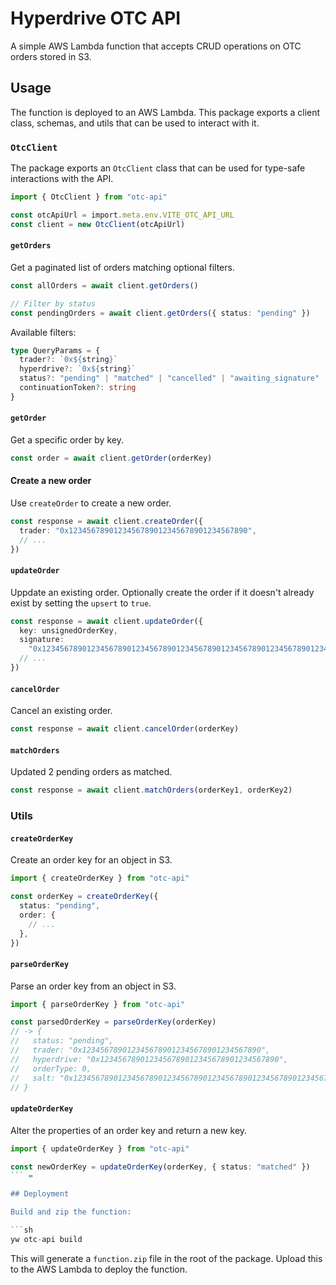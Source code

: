# Hyperdrive OTC API

A simple AWS Lambda function that accepts CRUD operations on OTC orders stored in S3.

## Usage

The function is deployed to an AWS Lambda. This package exports a client class, schemas, and utils that can be used to interact with it.

### `OtcClient`

The package exports an `OtcClient` class that can be used for type-safe interactions with the API.

```ts
import { OtcClient } from "otc-api"

const otcApiUrl = import.meta.env.VITE_OTC_API_URL
const client = new OtcClient(otcApiUrl)
```

#### `getOrders`

Get a paginated list of orders matching optional filters.

```ts
const allOrders = await client.getOrders()

// Filter by status
const pendingOrders = await client.getOrders({ status: "pending" })
```

Available filters:

```ts
type QueryParams = {
  trader?: `0x${string}`
  hyperdrive?: `0x${string}`
  status?: "pending" | "matched" | "cancelled" | "awaiting_signature"
  continuationToken?: string
}
```

#### `getOrder`

Get a specific order by key.

```ts
const order = await client.getOrder(orderKey)
```

#### Create a new order

Use `createOrder` to create a new order.

```ts
const response = await client.createOrder({
  trader: "0x1234567890123456789012345678901234567890",
  // ...
})
```

#### `updateOrder`

Uppdate an existing order. Optionally create the order if it doesn't already exist by setting the `upsert` to `true`.

```ts
const response = await client.updateOrder({
  key: unsignedOrderKey,
  signature:
    "0x1234567890123456789012345678901234567890123456789012345678901234",
  // ...
})
```

#### `cancelOrder`

Cancel an existing order.

```ts
const response = await client.cancelOrder(orderKey)
```

#### `matchOrders`

Updated 2 pending orders as matched.

```ts
const response = await client.matchOrders(orderKey1, orderKey2)
```

### Utils

#### `createOrderKey`

Create an order key for an object in S3.

```ts
import { createOrderKey } from "otc-api"

const orderKey = createOrderKey({
  status: "pending",
  order: {
    // ...
  },
})
```

#### `parseOrderKey`

Parse an order key from an object in S3.

```ts
import { parseOrderKey } from "otc-api"

const parsedOrderKey = parseOrderKey(orderKey)
// -> {
//   status: "pending",
//   trader: "0x1234567890123456789012345678901234567890",
//   hyperdrive: "0x1234567890123456789012345678901234567890",
//   orderType: 0,
//   salt: "0x1234567890123456789012345678901234567890123456789012345678901234",
// }
```

#### `updateOrderKey`

Alter the properties of an order key and return a new key.

````ts
import { updateOrderKey } from "otc-api"

const newOrderKey = updateOrderKey(orderKey, { status: "matched" })
``` =

## Deployment

Build and zip the function:

```sh
yw otc-api build
````

This will generate a `function.zip` file in the root of the package. Upload this to the AWS Lambda to deploy the function.
